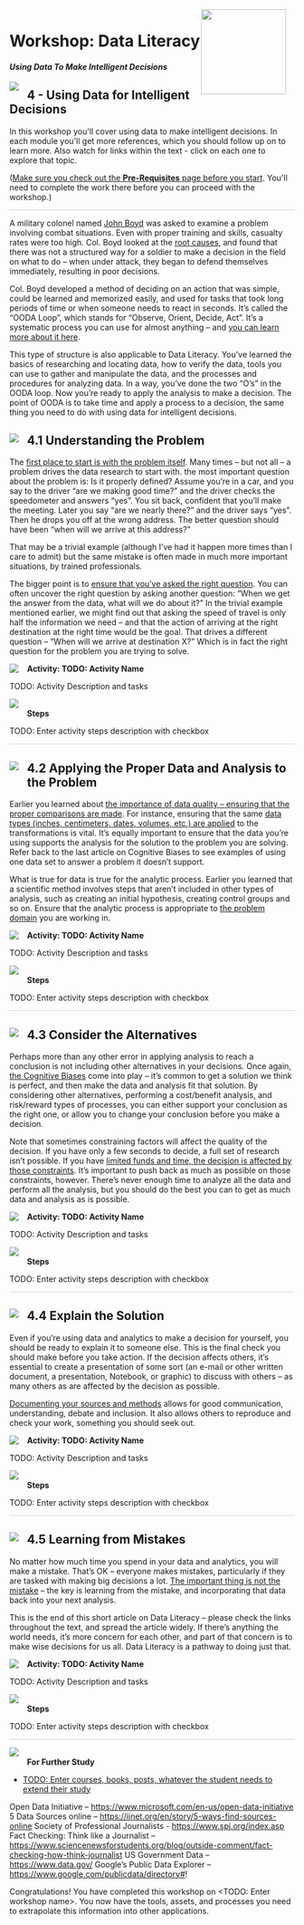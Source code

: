 <img width="150" style="float: right; margin: 0px 15px 15px 0px;" src="https://github.com/BuckWoody/presentations/blob/master/graphics/BWLogo002.png?raw=true"> 

# Workshop: Data Literacy

#### <i>Using Data To Make Intelligent Decisions</i>

<img style="float: left; margin: 0px 15px 15px 0px;" src="https://github.com/microsoft/sqlworkshops/blob/master/graphics/textbubble.png?raw=true"> <h2>4 - Using Data for Intelligent Decisions</h2>

In this workshop you'll cover using data to make intelligent decisions. In each module you'll get more references, which you should follow up on to learn more. Also watch for links within the text - click on each one to explore that topic.

(<a href="https://github.com/BuckWoody/presentations/blob/master/dataliteracy/dataliteracy/00-pre-requisites.md`" target="_blank">Make sure you check out the <b>Pre-Requisites</b> page before you start</a>. You'll need to complete the work there before you can proceed with the workshop.)

<p style="border-bottom: 1px solid lightgrey;"></p>

A military colonel named [John Boyd](https://duotechservices.com/10-things-you-didnt-know-about-col-john-boyd) was asked to examine a problem involving combat situations. Even with proper training and skills, casualty rates were too high. Col. Boyd looked at the [root causes](https://asq.org/quality-resources/root-cause-analysis), and found that there was not a structured way for a soldier to make a decision in the field on what to do – when under attack, they began to defend themselves immediately, resulting in poor decisions.

Col. Boyd developed a method of deciding on an action that was simple, could be learned and memorized easily, and used for tasks that took long periods of time or when someone needs to react in seconds. It’s called the “OODA Loop”, which stands for “Observe, Orient, Decide, Act”. It’s a systematic process you can use for almost anything – and [you can learn more about it here](https://en.wikipedia.org/wiki/OODA_loop).

This type of structure is also applicable to Data Literacy. You’ve learned the basics of researching and locating data, how to verify the data, tools you can use to gather and manipulate the data, and the processes and procedures for analyzing data. In a way, you’ve done the two “O’s” in the OODA loop. Now you’re ready to apply the analysis to make a decision. The point of OODA is to take time and apply a process to a decision, the same thing you need to do with using data for intelligent decisions.

<h2><img style="float: left; margin: 0px 15px 15px 0px;" src="https://github.com/microsoft/sqlworkshops/blob/master/graphics/pencil2.png?raw=true">4.1 Understanding the Problem</h2>

The [first place to start is with the problem itself](https://www.toolshero.com/problem-solving/problem-definition-process/). Many times – but not all – a problem drives the data research to start with. the most important question about the problem is: Is it properly defined? Assume you’re in a car, and you say to the driver “are we making good time?” and the driver checks the speedometer and answers “yes”. You sit back, confident that you’ll make the meeting. Later you say “are we nearly there?” and the driver says “yes”. Then he drops you off at the wrong address. The better question should have been “when will we arrive at this address?”

That may be a trivial example (although I’ve had it happen more times than I care to admit) but the same mistake is often made in much more important situations, by trained professionals.

The bigger point is to [ensure that you’ve asked the right question](https://docs.microsoft.com/en-us/archive/blogs/buckwoody/the-hardest-thing-in-data-science). You can often uncover the right question by asking another question: “When we get the answer from the data, what will we do about it?” In the trivial example mentioned earlier, we might find out that asking the speed of travel is only half the information we need – and that the action of arriving at the right destination at the right time would be the goal. That drives a different question – “When will we arrive at destination X?” Which is in fact the right question for the problem you are trying to solve.

<p><img style="float: left; margin: 0px 15px 15px 0px;" src="https://github.com/microsoft/sqlworkshops/blob/master/graphics/point1.png?raw=true"><b>Activity: TODO: Activity Name</b></p>

TODO: Activity Description and tasks

<p><img style="margin: 0px 15px 15px 0px;" src="https://github.com/microsoft/sqlworkshops/blob/master/graphics/checkmark.png?raw=true"><b>Steps</b></p>

TODO: Enter activity steps description with checkbox

<p style="border-bottom: 1px solid lightgrey;"></p>

<h2><img style="float: left; margin: 0px 15px 15px 0px;" src="https://github.com/microsoft/sqlworkshops/blob/master/graphics/pencil2.png?raw=true">4.2 Applying the Proper Data and Analysis to the Problem</h2>

Earlier you learned about [the importance of data quality – ensuring that the proper comparisons are made](https://smartbridge.com/data-done-right-6-dimensions-of-data-quality/). For instance, ensuring that the same [data types (inches, centimeters, dates, volumes, etc.) are applied](https://www.newscientist.com/article/mg12717301-000-the-testing-error-that-led-to-hubble-mirror-fiasco/) to the transformations is vital. It’s equally important to ensure that the data you’re using supports the analysis for the solution to the problem you are solving. Refer back to the last article on Cognitive Biases to see examples of using one data set to answer a problem it doesn’t support.

What is true for data is true for the analytic process. Earlier you learned that a scientific method involves steps that aren’t included in other types of analysis, such as creating an initial hypothesis, creating control groups and so on. Ensure that the analytic process is appropriate to [the problem domain](http://www.site.uottawa.ca/~laganier/seg2500/cemdomain.htm) you are working in.

<p><img style="float: left; margin: 0px 15px 15px 0px;" src="https://github.com/microsoft/sqlworkshops/blob/master/graphics/point1.png?raw=true"><b>Activity: TODO: Activity Name</b></p>

TODO: Activity Description and tasks

<p><img style="margin: 0px 15px 15px 0px;" src="https://github.com/microsoft/sqlworkshops/blob/master/graphics/checkmark.png?raw=true"><b>Steps</b></p>

TODO: Enter activity steps description with checkbox

<p style="border-bottom: 1px solid lightgrey;"></p>

<h2><img style="float: left; margin: 0px 15px 15px 0px;" src="https://github.com/microsoft/sqlworkshops/blob/master/graphics/pencil2.png?raw=true">4.3 Consider the Alternatives</h2>

Perhaps more than any other error in applying analysis to reach a conclusion is not including other alternatives in your decisions. Once again, [the Cognitive Biases](https://www.translatemedia.com/us/blog-us/cognitive-biases-influence-decision-making/) come into play – it’s common to get a solution we think is perfect, and then make the data and analysis fit that solution. By considering other alternatives, performing a cost/benefit analysis, and risk/reward types of processes, you can either support your conclusion as the right one, or allow you to change your conclusion before you make a decision.

Note that sometimes constraining factors will affect the quality of the decision. If you have only a few seconds to decide, a full set of research isn’t possible. If you have [limited funds and time, the decision is affected by those constraints](https://www.gamified.uk/2013/08/05/the-effect-of-time-on-decision-making/). It’s important to push back as much as possible on those constraints, however. There’s never enough time to analyze all the data and perform all the analysis, but you should do the best you can to get as much data and analysis as is possible.

<p><img style="float: left; margin: 0px 15px 15px 0px;" src="https://github.com/microsoft/sqlworkshops/blob/master/graphics/point1.png?raw=true"><b>Activity: TODO: Activity Name</b></p>

TODO: Activity Description and tasks

<p><img style="margin: 0px 15px 15px 0px;" src="https://github.com/microsoft/sqlworkshops/blob/master/graphics/checkmark.png?raw=true"><b>Steps</b></p>

TODO: Enter activity steps description with checkbox

<p style="border-bottom: 1px solid lightgrey;"></p>

<h2><img style="float: left; margin: 0px 15px 15px 0px;" src="https://github.com/microsoft/sqlworkshops/blob/master/graphics/pencil2.png?raw=true">4.4 Explain the Solution</h2>

Even if you’re using data and analytics to make a decision for yourself, you should be ready to explain it to someone else. This is the final check you should make before you take action. If the decision affects others, it’s essential to create a presentation of some sort (an e-mail or other written document, a presentation, Notebook, or graphic) to discuss with others – as many others as are affected by the decision as possible.

[Documenting your sources and methods](http://libguides.mst.edu/c.php?g=335446&p=2257031) allows for good communication, understanding, debate and inclusion. It also allows others to reproduce and check your work, something you should seek out.

<p><img style="float: left; margin: 0px 15px 15px 0px;" src="https://github.com/microsoft/sqlworkshops/blob/master/graphics/point1.png?raw=true"><b>Activity: TODO: Activity Name</b></p>

TODO: Activity Description and tasks

<p><img style="margin: 0px 15px 15px 0px;" src="https://github.com/microsoft/sqlworkshops/blob/master/graphics/checkmark.png?raw=true"><b>Steps</b></p>

TODO: Enter activity steps description with checkbox

<p style="border-bottom: 1px solid lightgrey;"></p>

<h2><img style="float: left; margin: 0px 15px 15px 0px;" src="https://github.com/microsoft/sqlworkshops/blob/master/graphics/pencil2.png?raw=true">4.5 Learning from Mistakes</h2>

No matter how much time you spend in your data and analytics, you will make a mistake. That’s OK – everyone makes mistakes, particularly if they are tasked with making big decisions a lot. [The important thing is not the mistake](https://blog.iqmatrix.com/learn-from-mistakes) – the key is learning from the mistake, and incorporating that data back into your next analysis. 

This is the end of this short article on Data Literacy – please check the links throughout the text, and spread the article widely. If there’s anything the world needs, it’s more concern for each other, and part of that concern is to make wise decisions for us all. Data Literacy is a pathway to doing just that.

<p><img style="float: left; margin: 0px 15px 15px 0px;" src="https://github.com/microsoft/sqlworkshops/blob/master/graphics/point1.png?raw=true"><b>Activity: TODO: Activity Name</b></p>

TODO: Activity Description and tasks

<p><img style="margin: 0px 15px 15px 0px;" src="https://github.com/microsoft/sqlworkshops/blob/master/graphics/checkmark.png?raw=true"><b>Steps</b></p>

TODO: Enter activity steps description with checkbox

<p style="border-bottom: 1px solid lightgrey;"></p>

<p><img style="margin: 0px 15px 15px 0px;" src="https://github.com/microsoft/sqlworkshops/blob/master/graphics/owl.png?raw=true"><b>For Further Study</b></p>
<ul>
    <li><a href="url" target="_blank">TODO: Enter courses, books, posts, whatever the student needs to extend their study</a></li>
</ul>

Open Data Initiative – https://www.microsoft.com/en-us/open-data-initiative
5 Data Sources online – https://ijnet.org/en/story/5-ways-find-sources-online
Society of Professional Journalists - https://www.spj.org/index.asp 
Fact Checking: Think like a Journalist – https://www.sciencenewsforstudents.org/blog/outside-comment/fact-checking-how-think-journalist
US Government Data – https://www.data.gov/
Google’s Public Data Explorer – https://www.google.com/publicdata/directory#!


Congratulations! You have completed this workshop on <TODO: Enter workshop name>. You now have the tools, assets, and processes you need to extrapolate this information into other applications.